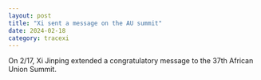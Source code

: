 ```yaml
---
layout: post
title: "Xi sent a message on the AU summit"
date: 2024-02-18
category: tracexi
---
```


On 2/17, Xi Jinping extended a congratulatory message to the 37th African Union Summit.

